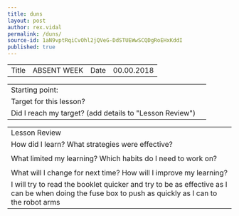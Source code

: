 ```yaml
---
title: duns
layout: post
author: rex.vidal
permalink: /duns/
source-id: 1aN9vptRqiCvOhl2jQVeG-DdSTUEWwSCQDgRoEHxKddI
published: true
---
```

<table>
  <tr>
    <td>Title</td>
    <td>
ABSENT WEEK
   </td>
    <td>Date</td>
    <td>
  00.00.2018</td>
  </tr>
</table>


<table>
  <tr>
    <td>Starting point:</td>
    <td>
  </td>
  </tr>
  <tr>
    <td>Target for this lesson?</td>
    <td>
  </td>
  </tr>
  <tr>
    <td>Did I reach my target? 
(add details to "Lesson Review")</td>
    <td> 
 </td>
  </tr>
</table>


<table>
  <tr>
    <td>Lesson Review</td>
  </tr>
  <tr>
    <td>How did I learn? What strategies were effective? </td>
  </tr>
  <tr>
    <td>
</td>
  </tr>
  <tr>
    <td>What limited my learning? Which habits do I need to work on? </td>
  </tr>
  <tr>
    <td>
</td>
  </tr>
  <tr>
    <td>What will I change for next time? How will I improve my learning?</td>
  </tr>
  <tr>
    <td>
I will try to read the booklet quicker and try to be as effective as I can be when doing the fuse box to push as quickly as I can to the robot arms</td>
  </tr>
</table>


